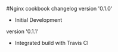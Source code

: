 #Nginx cookbook changelog
version '0.1.0'

- Initial Development

version '0.1.1'

- Integrated build with Travis CI
